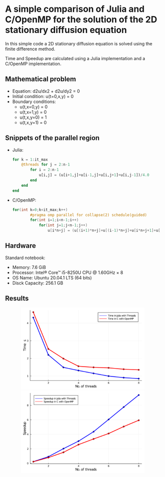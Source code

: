 # A simple comparison of Julia and C/OpenMP for the solution of the 2D stationary diffusion equation

In this simple code a 2D stationary diffusion equation is solved using the finite difference method.

Time and Speedup are calculated using a Julia implementation and a C/OpenMP implementation.

## Mathematical problem

- Equation: d2u/dx2 + d2u/dy2 = 0
- Initial condition: u(t=0,x,y) = 0
- Boundary conditions:
  - u(t,x=0,y) = 0
  - u(t,x=1,y) = 0
  - u(t,x,y=0) = 1
  - u(t,x,y=1) = 0
  
## Snippets of the parallel region

- Julia:

  ```julia
  for k = 1:it_max
      @threads for j = 2:n-1
          for i = 2:n-1
              u[i,j] = (u[i+1,j]+u[i-1,j]+u[i,j+1]+u[i,j-1])/4.0
          end
      end
  end
  ```
  
- C/OpenMP:

  ```c
  for(int k=0;k<it_max;k++)
          #pragma omp parallel for collapse(2) schedule(guided)
          for(int i=1;i<n-1;i++)
              for(int j=1;j<n-1;j++)         
                  u[i*n+j] = (u[(i+1)*n+j]+u[(i-1)*n+j]+u[i*n+j+1]+u[i*n+j-1])/4.0;
  ```

## Hardware

Standard notebook:
  - Memory: 7.6 GiB
  - Processor: Intel® Core™ i5-8250U CPU @ 1.60GHz × 8 
  - OS Name: Ubuntu 20.04.1 LTS (64 bits)
  - Disck Capacity: 256.1 GB

## Results

<p align="center">
<img aling="center" src="diffusion_parallel_julia-vs-c_time.svg" alt="diffusion_parallel_julia-vs-c_time" width="400"/>
<img aling="center" src="diffusion_parallel_julia-vs-c_speedup.svg" alt="diffusion_parallel_julia-vs-c_speedup" width="400"/>
</p>

